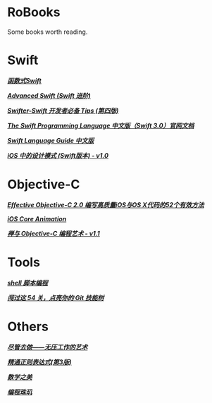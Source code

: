 # RoBooks
Some books worth reading.

# Swift

*__[函数式Swift](https://github.com/RobberJJ/RoBooks/tree/master/Swift)__*

*__[Advanced Swift (Swift 进阶)](https://github.com/RobberJJ/RoBooks/tree/master/Swift)__*

*__[Swifter-Swift 开发者必备 Tips (第四版)](https://github.com/RobberJJ/RoBooks/tree/master/Swift)__*

*__[The Swift Programming Language 中文版（Swift 3.0）官网文档](https://github.com/RobberJJ/RoBooks/tree/master/Swift)__*

*__[Swift Language Guide 中文版](https://github.com/RobberJJ/RoBooks/tree/master/Swift)__*

*__[iOS 中的设计模式 (Swift版本) - v1.0](https://github.com/RobberJJ/RoBooks/tree/master/Swift)__*

# Objective-C

*__[Effective Objective-C 2.0 编写高质量iOS与OS X代码的52个有效方法](https://github.com/RobberJJ/RoBooks/tree/master/Objective-C)__*

*__[iOS Core Animation](https://github.com/RobberJJ/RoBooks/tree/master/Objective-C)__*

*__[禅与 Objective-C 编程艺术 - v1.1](https://github.com/RobberJJ/RoBooks/tree/master/Objective-C)__*

# Tools

*__[shell 脚本编程](https://github.com/RobberJJ/RoBooks/tree/master/Tools)__*

*__[闯过这 54 关，点亮你的 Git 技能树](https://github.com/RobberJJ/RoBooks/tree/master/Tools)__*

# Others

*__[尽管去做——无压工作的艺术](https://github.com/RobberJJ/RoBooks/tree/master/Others)__*

*__[精通正则表达式(第3版)](https://github.com/RobberJJ/RoBooks/tree/master/Others)__*

*__[数学之美](https://github.com/RobberJJ/RoBooks/tree/master/Others)__*

*__[编程珠玑](https://github.com/RobberJJ/RoBooks/tree/master/Objective-C)__*
